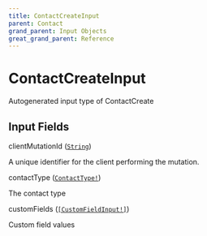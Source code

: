 ```yaml
---
title: ContactCreateInput
parent: Contact
grand_parent: Input Objects
great_grand_parent: Reference
---
```


<h1>ContactCreateInput</h1>

Autogenerated input type of ContactCreate

<h2>Input Fields</h2>

<div class="field-entry ">
  <span id="client_mutation_id" class="field-name anchored">clientMutationId (<code><a href="/docs/reference/scalar/string">String</a></code>)</span>

  <div class="description-wrapper">
   <p>A unique identifier for the client performing the mutation.</p>

  </div>
</div>

<div class="field-entry ">
  <span id="contact_type" class="field-name anchored">contactType (<code><a href="/docs/reference/enum/contact_type">ContactType!</a></code>)</span>

  <div class="description-wrapper">
   <p>The contact type</p>

  </div>
</div>

<div class="field-entry ">
  <span id="custom_fields" class="field-name anchored">customFields (<code><a href="/docs/reference/input_object/custom/custom_field_input">[CustomFieldInput!]</a></code>)</span>

  <div class="description-wrapper">
   <p>Custom field values</p>

  </div>
</div>

